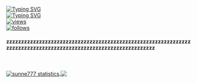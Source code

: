 [![Typing SVG](https://readme-typing-svg.herokuapp.com?color=%2327A70B&vCenter=true&lines=s+u+n+n+e)](https://git.io/typing-svg)
<br>
[![Typing SVG](https://readme-typing-svg.herokuapp.com?color=%2327A70B&vCenter=true&lines=one+and+only,+github.com%2Fsunne777';zst+top)](https://git.io/typing-svg)
<br>
<a href="https://github.com/sunne777" target="_blank">
    <img src="https://komarev.com/ghpvc/?username=sunne777&label=views&color=27A70B&style=flat-square" alt="views" />
    <a href="https://www.sunne.tech" target="_blank">
</a>
<br>
<a href="https://github.com/sunne777" target="_blank">
    <img alt="follows" src="https://img.shields.io/github/followers/sunne777?logo=hmm&label=followers&style=flat-square&logo=appveyor&color=27A70B">
</a>

#### **zzzzzzzzzzzzzzzzzzzzzzzzzzzzzzzzzzzzzzzzzzzzzzzzzzzzzzzzzzzzzzzzzzzzzzzzzzzzzzzzzzzzzzzzzzzzzzzzzzzzzzzzzzzzzzzz**
<br><br>
<a href="https://github.com/sunne777">
  <img align="center" src="https://github-readme-stats.vercel.app/api?username=sunne777&show_icons=true&include_all_commits=true&show_icons=true&title_color=fff&icon_color=79ff97&text_color=9f9f9f&bg_color=151515" alt="sunne777 statistics" />
</a>
<a href="https://github.com/sunne777?tab=repositories">
  <img align="center" src="https://github-readme-stats.vercel.app/api/top-langs/?username=sunne777&layout=compact&show_icons=true&title_color=fff&icon_color=79ff97&text_color=9f9f9f&bg_color=151515"/>
</a>

